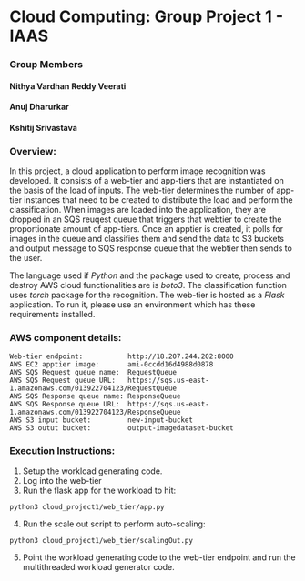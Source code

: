 # Cloud Computing: Group Project 1 - IAAS

### Group Members
#### Nithya Vardhan Reddy Veerati
#### Anuj Dharurkar
#### Kshitij Srivastava

### **Overview:**
In this project, a cloud application to perform image recognition was developed. It consists of a web-tier and app-tiers that are instantiated on the basis of the load of inputs. 
The web-tier determines the number of app-tier instances that need to be created to distribute the load and perform the classification.
When images are loaded into the application, they are dropped in an SQS reuqest queue that triggers that webtier to create the proportionate amount of app-tiers. 
Once an apptier is created, it polls for images in the queue and classifies them and send the data to S3 buckets and output message to SQS response queue that the webtier then sends to the user.

The language used if *Python* and the package used to create, process and destroy AWS cloud functionalities are is *boto3*. The classification function uses *torch* package for the recognition. The web-tier is hosted as a *Flask* application.
To run it, please use an environment which has these requirements installed.

### **AWS component details:**
```
Web-tier endpoint:           http://18.207.244.202:8000
AWS EC2 apptier image:       ami-0ccdd16d4988d0878
AWS SQS Request queue name:  RequestQueue
AWS SQS Request queue URL:   https://sqs.us-east-1.amazonaws.com/013922704123/RequestQueue
AWS SQS Response queue name: ResponseQueue
AWS SQS Response queue URL:  https://sqs.us-east-1.amazonaws.com/013922704123/ResponseQueue
AWS S3 input bucket:         new-input-bucket
AWS S3 outut bucket:         output-imagedataset-bucket
```
### **Execution Instructions:**
1. Setup the workload generating code.
2. Log into the web-tier
3. Run the flask app for the workload to hit:

```
python3 cloud_project1/web_tier/app.py
```
4. Run the scale out script to perform auto-scaling:
```
python3 cloud_project1/web_tier/scalingOut.py
```
5. Point the workload generating code to the web-tier endpoint and run the multithreaded workload generator code.